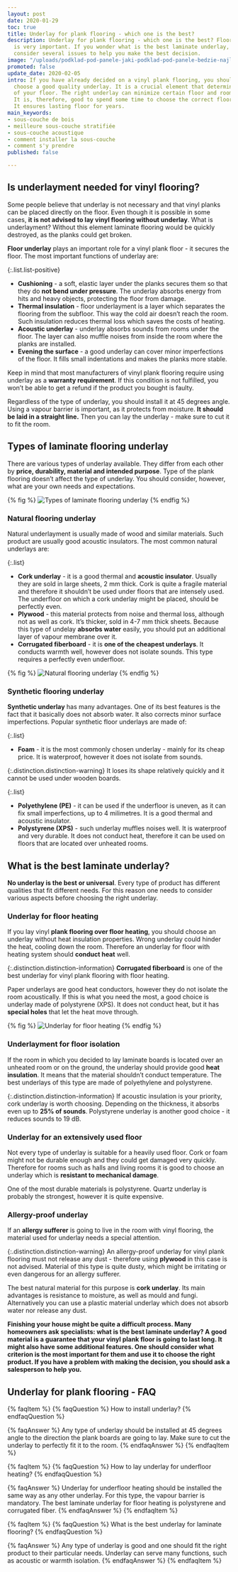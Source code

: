 ```yaml
---
layout: post
date: 2020-01-29
toc: true
title: Underlay for plank flooring - which one is the best?
description: Underlay for plank flooring - which one is the best? Flooring underlay
  is very important. If you wonder what is the best laminate underlay, you should
  consider several issues to help you make the best decision.
image: "/uploads/podklad-pod-panele-jaki-podklad-pod-panele-bedzie-najlepszy.jpg"
promoted: false
update_date: 2020-02-05
intro: If you have already decided on a vinyl plank flooring, you should probably
  choose a good quality underlay. It is a crucial element that determines the durability
  of your floor. The right underlay can minimize certain floor and room imperfections.
  It is, therefore, good to spend some time to choose the correct floor underlayment.
  It ensures lasting floor for years.
main_keywords:
- sous-couche de bois
- meilleure sous-couche stratifiée
- sous-couche acoustique
- comment installer la sous-couche
- comment s'y prendre
published: false

---
```

## Is underlayment needed for vinyl flooring?

Some people believe that underlay is not necessary and that vinyl planks can be placed directly on the floor. Even though it is possible in some cases, **it is not advised to lay vinyl flooring without underlay**. What is underlayment? Without this element laminate flooring would be quickly destroyed, as the planks could get broken.

**Floor underlay** plays an important role for a vinyl plank floor - it secures the floor. The most important functions of underlay are:

{:.list.list-positive}

* **Cushioning** - a soft, elastic layer under the planks secures them so that they do **not bend under pressure**. The underlay absorbs energy from hits and heavy objects, protecting the floor from damage.
* **Thermal insulation** - floor underlayment is a layer which separates the flooring from the subfloor. This way the cold air doesn’t reach the room. Such insulation reduces thermal loss which saves the costs of heating.
* **Acoustic underlay** - underlay absorbs sounds from rooms under the floor. The layer can also muffle noises from inside the room where the planks are installed.
* **Evening the surface** - a good underlay can cover minor imperfections of the floor. It fills small indentations and makes the planks more stable.

Keep in mind that most manufacturers of vinyl plank flooring require using underlay as a **warranty requirement**. If this condition is not fulfilled, you won’t be able to get a refund if the product you bought is faulty.

Regardless of the type of underlay, you should install it at 45 degrees angle. Using a vapour barrier is important, as it protects from moisture. **It should be laid in a straight line.** Then you can lay the underlay - make sure to cut it to fit the room.

## Types of laminate flooring underlay

There are various types of underlay available. They differ from each other by **price, durability, material and intended purpose**. Type of the plank flooring doesn’t affect the type of underlay. You should consider, however, what are your own needs and expectations.

{% fig %}
![Types of laminate flooring underlay](/uploads/podklad-pod-panele-podlogowe-rodzaje.jpg "Types of laminate flooring underlay")
{% endfig %}

### Natural flooring underlay

Natural underlayment is usually made of wood and similar materials. Such product are usually good acoustic insulators. The most common natural underlays are:

{:.list}

* **Cork underlay** - it is a good thermal and **acoustic insulator**. Usually they are sold in large sheets, 2 mm thick. Cork is quite a fragile material and therefore it shouldn’t be used under floors that are intensely used. The underfloor on which a cork underlay might be placed, should be perfectly even.
* **Plywood** - this material protects from noise and thermal loss, although not as well as cork. It’s thicker, sold in 4-7 mm thick sheets. Because this type of undelay **absorbs water** easily, you should put an additional layer of vapour membrane over it.
* **Corrugated fiberboard** - it is **one of the cheapest underlays**. It conducts warmth well, however does not isolate sounds. This type requires a perfectly even underfloor.

{% fig %}
![Natural flooring underlay](/uploads/tektura-karbowana-i-papier-falisty.jpg "Natural flooring underlay")
{% endfig %}

### Synthetic flooring underlay

**Synthetic underlay** has many advantages. One of its best features is the fact that it basically does not absorb water. It also corrects minor surface imperfections. Popular synthetic floor underlays are made of:

{:.list}

* **Foam** - it is the most commonly chosen underlay - mainly for its cheap price. It is waterproof, however it does not isolate from sounds.

{:.distinction.distinction-warning}
It loses its shape relatively quickly and it cannot be used under wooden boards.

{:.list}

* **Polyethylene (PE)** - it can be used if the underfloor is uneven, as it can fix small imperfections, up to 4 milimetres. It is a good thermal and acoustic insulator.
* **Polystyrene (XPS)** - such underlay muffles noises well. It is waterproof and very durable. It does not conduct heat, therefore it can be used on floors that are located over unheated rooms.

## What is the best laminate underlay?

**No underlay is the best or universal**. Every type of product has different qualities that fit different needs. For this reason one needs to consider various aspects before choosing the right underlay.

### Underlay for floor heating

If you lay vinyl **plank flooring over floor heating**, you should choose an underlay without heat insulation properties. Wrong underlay could hinder the heat, cooling down the room. Therefore an underlay for floor with heating system should **conduct heat** well.

{:.distinction.distinction-information}
**Corrugated fiberboard** is one of the best underlay for vinyl plank flooring with floor heating.

Paper underlays are good heat conductors, however they do not isolate the room acoustically. If this is what you need the most, a good choice is underlay made of polystyrene (XPS). It does not conduct heat, but it has **special holes** that let the heat move through.

{% fig %}
![Underlay for floor heating](/uploads/podklad-pod-panele-z-tektury-karbowanej.jpg "Underlay for floor heating")
{% endfig %}

### Underlayment for floor isolation

If the room in which you decided to lay laminate boards is located over an unheated room or on the ground, the underlay should provide good **heat insulation**. It means that the material shouldn’t conduct temperature. The best underlays of this type are made of polyethylene and polystyrene.

{:.distinction.distinction-information}
If acoustic insulation is your priority, cork underlay is worth choosing. Depending on the thickness, it absorbs even up to **25% of sounds**. Polystyrene underlay is another good choice - it reduces sounds to 19 dB.

### Underlay for an extensively used floor

Not every type of underlay is suitable for a heavily used floor. Cork or foam might not be durable enough and they could get damaged very quickly. Therefore for rooms such as halls and living rooms it is good to choose an underlay which is **resistant to mechanical damage**.

One of the most durable materials is polystyrene. Quartz underlay is probably the strongest, however it is quite expensive.

### Allergy-proof underlay

If an **allergy sufferer** is going to live in the room with vinyl flooring, the material used for underlay needs a special attention.

{:.distinction.distinction-warning}
An allergy-proof underlay for vinyl plank flooring must not release any dust - therefore using **plywood** in this case is not advised. Material of this type is quite dusty, which might be irritating or even dangerous for an allergy sufferer.

The best natural material for this purpose is **cork underlay**. Its main advantages is resistance to moisture, as well as mould and fungi. Alternatively you can use a plastic material underlay which does not absorb water nor release any dust.

**Finishing your house might be quite a difficult process. Many homeowners ask specialists: what is the best laminate underlay? A good material is a guarantee that your vinyl plank floor is going to last long. It might also have some additional features. One should consider what criterion is the most important for them and use it to choose the right product. If you have a problem with making the decision, you should ask a salesperson to help you.**

## Underlay for plank flooring - FAQ

{% faqItem %}
{% faqQuestion %}
How to install underlay?
{% endfaqQuestion %}

{% faqAnswer %}
Any type of underlay should be installed at 45 degrees angle to the direction the plank boards are going to lay. Make sure to cut the underlay to perfectly fit it to the room.
{% endfaqAnswer %}
{% endfaqItem %}

{% faqItem %}
{% faqQuestion %}
How to lay underlay for underfloor heating?
{% endfaqQuestion %}

{% faqAnswer %}
Underlay for underfloor heating should be installed the same way as any other underlay. For this type, the vapour barrier is mandatory. The best laminate underlay for floor heating is polystyrene and corrugated fiber.
{% endfaqAnswer %}
{% endfaqItem %}

{% faqItem %}
{% faqQuestion %}
What is the best underlay for laminate flooring?
{% endfaqQuestion %}

{% faqAnswer %}
Any type of underlay is good and one should fit the right product to their particular needs. Underlay can serve many functions, such as acoustic or warmth isolation.
{% endfaqAnswer %}
{% endfaqItem %}